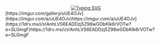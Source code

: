 <div align="center"><a href="https://git.io/typing-svg"><img src="https://readme-typing-svg.herokuapp.com?font=Roboto&weight=900&duration=5024&pause=990&color=133FF7&multiline=true&random=false&width=461&height=76&lines=Hi%2C++Welcome+to+my+world!;By+%7C+CelsoHerib" alt="Typing SVG" align="center"/></a></div>
[https://imgur.com/gallery/uUE4OJv](https://imgur.com/a/uUE4OJv)https://imgur.com/a/uUE4OJv](https://1drv.ms/i/s!AnhLVS6EADDzj5Z98wGDbKlk6rVOTw?e=SLGmgF)https://1drv.ms/i/s!AnhLVS6EADDzj5Z98wGDbKlk6rVOTw?e=SLGmgF
